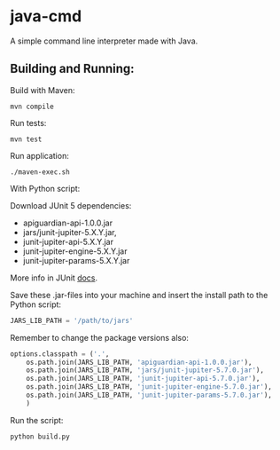 # java-cmd

A simple command line interpreter made with Java.


## Building and Running:

Build with Maven:

    mvn compile


Run tests:

    mvn test


Run application:

    ./maven-exec.sh


With Python script:

Download JUnit 5 dependencies:

  - apiguardian-api-1.0.0.jar        
  - jars/junit-jupiter-5.X.Y.jar,
  - junit-jupiter-api-5.X.Y.jar
  - junit-jupiter-engine-5.X.Y.jar
  - junit-jupiter-params-5.X.Y.jar

More info in JUnit [docs](https://junit.org/junit5/docs/current/user-guide/#dependency-metadata).

Save these .jar-files into your machine and insert the install path to the Python script:

```python
JARS_LIB_PATH = '/path/to/jars'
```

Remember to change the package versions also:

```python
options.classpath = ('.',
    os.path.join(JARS_LIB_PATH, 'apiguardian-api-1.0.0.jar'),        
    os.path.join(JARS_LIB_PATH, 'jars/junit-jupiter-5.7.0.jar'),
    os.path.join(JARS_LIB_PATH, 'junit-jupiter-api-5.7.0.jar'),
    os.path.join(JARS_LIB_PATH, 'junit-jupiter-engine-5.7.0.jar'),
    os.path.join(JARS_LIB_PATH, 'junit-jupiter-params-5.7.0.jar'),
    )
```

Run the script:

    python build.py

